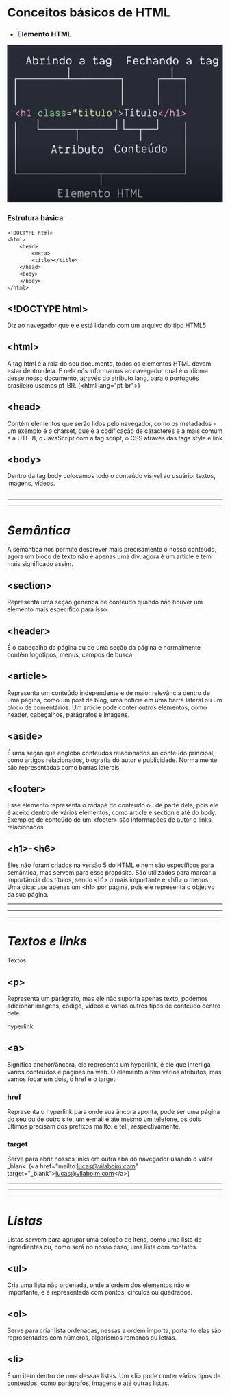 # Conceitos básicos de HTML

- ### Elemento HTML    

![foto](imagens/elemento.png)

### Estrutura básica 

```
<!DOCTYPE html>  
<html>  
    <head> 
        <meta>  
        <title></title> 
    </head>
    <body>
    </body>
</html>
```
## \<!DOCTYPE html>
Diz ao navegador que ele está lidando com um arquivo do tipo HTML5

## \<html>
A tag html é a raiz do seu documento, todos os elementos HTML devem estar dentro dela. E nela nós informamos ao navegador qual é o idioma desse nosso documento, através do atributo lang, para o português brasileiro usamos pt-BR. (\<html lang="pt-br">)

## \<head>
Contém elementos que serão lidos pelo navegador, como os metadados - um exemplo é o charset, que é a codificação de caracteres e a mais comum é a UTF-8, o JavaScript com a tag script, o CSS através das tags style e link

## \<body>
Dentro da tag body colocamos todo o conteúdo visível ao usuário: textos, imagens, vídeos.

---
---
---
# ***Semântica***
A semântica nos permite descrever mais precisamente o nosso conteúdo, agora um bloco de texto não é apenas uma div, agora é um article e tem mais significado assim.

## \<section>
Representa uma seção genérica de conteúdo quando não houver um elemento mais específico para isso.

## \<header>
É o cabeçalho da página ou de uma seção da página e normalmente contém logotipos, menus, campos de busca.

## \<article>
Representa um conteúdo independente e de maior relevância dentro de uma página, como um post de blog, uma notícia em uma barra lateral ou um bloco de comentários. Um article pode conter outros elementos, como header, cabeçalhos, parágrafos e imagens.

## \<aside>
É uma seção que engloba conteúdos relacionados ao conteúdo principal, como artigos relacionados, biografia do autor e publicidade. Normalmente são representadas como barras laterais.

## \<footer>
Esse elemento representa o rodapé do conteúdo ou de parte dele, pois ele é aceito dentro de vários elementos, como article e section e até do body. Exemplos de conteúdo de um \<footer> são informações de autor e links relacionados.

## \<h1>-\<h6>
Eles não foram criados na versão 5 do HTML e nem são específicos para semântica, mas servem para esse propósito. São utilizados para marcar a importância dos títulos, sendo \<h1> o mais importante e \<h6> o menos. Uma dica: use apenas um \<h1> por página, pois ele representa o objetivo da sua página. 

---
---
---

# ***Textos e links***

Textos
## \<p>
Representa um parágrafo, mas ele não suporta apenas texto, podemos adicionar imagens, código, vídeos e vários outros tipos de conteúdo dentro dele.

hyperlink

## \<a>
Significa anchor/âncora, ele representa um hyperlink, é ele que interliga vários conteúdos e páginas na web. O elemento a tem vários atributos, mas vamos focar em dois, o href e o target.
### href
Representa o hyperlink para onde sua âncora aponta, pode ser uma página do seu ou de outro site, um e-mail e até mesmo um telefone, os dois últimos precisam dos prefixos mailto: e tel:, respectivamente.

### target
Serve para abrir nossos links em outra aba do navegador usando o valor _blank. (\<a href="mailto:lucas@vilaboim.com" target="_blank">lucas@vilaboim.com\</a>)

---
---
---

# ***Listas***
Listas servem para agrupar uma coleção de itens, como uma lista de ingredientes ou, como será no nosso caso, uma lista com contatos.
## \<ul>
Cria uma lista não ordenada, onde a ordem dos elementos não é importante, e é representada com pontos, círculos ou quadrados.

## \<ol>
Serve para criar lista ordenadas, nessas a ordem importa, portanto elas são representadas com números, algarismos romanos ou letras.

## \<li>
É um item dentro de uma dessas listas. Um \<li> pode conter vários tipos de conteúdos, como parágrafos, imagens e até outras listas.